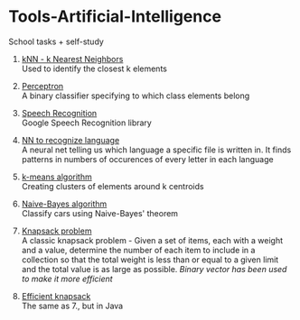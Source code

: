 # Tools-Artificial-Intelligence
School tasks + self-study

1. <a href="https://github.com/MiddleZwei/Tools-Artificial-Intelligence/tree/master/kNN/Iris-Flowers">kNN - k Nearest Neighbors</a> <br>
Used to identify the closest k elements

2. <a href="https://github.com/MiddleZwei/Tools-Artificial-Intelligence/tree/master/Perceptron">Perceptron</a><br>
A binary classifier specifying to which class elements belong

3. <a href="https://github.com/MiddleZwei/Tools-Artificial-Intelligence/tree/master/Speech/SpeechRecognition">Speech Recognition</a><br>
Google Speech Recognition library

4. <a href="https://github.com/MiddleZwei/Tools-Artificial-Intelligence/tree/master/NeuralNet/Language-Recognition">NN to recognize language</a><br>
A neural net telling us which language a specific file is written in. It finds patterns in numbers of occurences of every letter in each language

5. <a href="https://github.com/MiddleZwei/Tools-Artificial-Intelligence/tree/master/K-means">k-means algorithm</a><br>
Creating clusters of elements around k centroids

6. <a href="https://github.com/MiddleZwei/Tools-Artificial-Intelligence/tree/master/Naive-Bayes">Naive-Bayes algorithm</a><br>
Classify cars using Naive-Bayes' theorem

7. <a href="https://github.com/MiddleZwei/Tools-Artificial-Intelligence/tree/master/Knapsack">Knapsack problem</a><br>
A classic knapsack problem - Given a set of items, each with a weight and a value, determine the number of each item to include in a collection so that the total weight is less than or equal to a given limit and the total value is as large as possible.
<i>Binary vector has been used to make it more efficient</i>

8. <a href="https://github.com/MiddleZwei/Tools-Artificial-Intelligence/tree/master/EfficientKnapsack">Efficient knapsack</a><br>
The same as 7., but in Java
